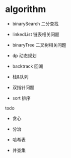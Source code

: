 # algorithm

- binarySearch 二分查找

- linkedList 链表相关问题

- binaryTree 二叉树相关问题

- dp 动态规划

- backtrack 回溯

- 栈&队列

- 双指针问题

- sort 排序

todo

- 贪心

- 分治

- 哈希表

- 并查集
